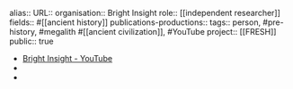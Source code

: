 alias::
URL::
organisation:: Bright Insight
role:: [[independent researcher]] 
fields:: #[[ancient history]]
publications-productions:: 
tags:: person, #pre-history, #megalith #[[ancient civilization]], #YouTube 
project:: [[FRESH]] 
public:: true
- [Bright Insight - YouTube](https://www.youtube.com/@BrightInsight)
-
-